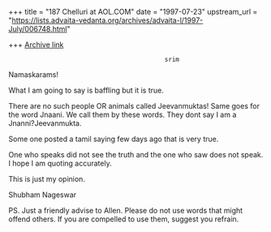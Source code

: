 +++
title = "187 Chelluri at AOL.COM"
date = "1997-07-23"
upstream_url = "https://lists.advaita-vedanta.org/archives/advaita-l/1997-July/006748.html"

+++
[Archive link](https://lists.advaita-vedanta.org/archives/advaita-l/1997-July/006748.html)

                                               srim
Namaskarams!

What I am going to say is baffling but it is true.

There are no such people OR animals called Jeevanmuktas!  Same goes for the
word Jnaani.   We call them by these words.  They dont say I am a
Jnanni?Jeevanmukta.

Some one posted a tamil saying few days ago that is very true.

One who speaks did not see the truth and the one who saw does not speak.  I
hope I am quoting accurately.

This is just my opinion.

Shubham
                                                               Nageswar

PS. Just a friendly advise to Allen.    Please do not use words that might
offend others.   If you are compelled to use them, suggest you refrain.

